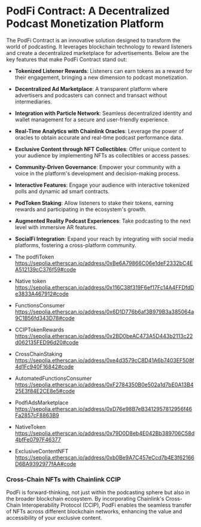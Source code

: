 # PodFi Contract: A Decentralized Podcast Monetization Platform

The PodFi Contract is an innovative solution designed to transform the world of podcasting. It leverages blockchain technology to reward listeners and create a decentralized marketplace for advertisements. Below are the key features that make PodFi Contract stand out:

- **Tokenized Listener Rewards**: Listeners can earn tokens as a reward for their engagement, bringing a new dimension to podcast monetization.
- **Decentralized Ad Marketplace**: A transparent platform where advertisers and podcasters can connect and transact without intermediaries.
- **Integration with Particle Network**: Seamless decentralized identity and wallet management for a secure and user-friendly experience.
- **Real-Time Analytics with Chainlink Oracles**: Leverage the power of oracles to obtain accurate and real-time podcast performance data.
- **Exclusive Content through NFT Collectibles**: Offer unique content to your audience by implementing NFTs as collectibles or access passes.
- **Community-Driven Governance**: Empower your community with a voice in the platform's development and decision-making process.
- **Interactive Features**: Engage your audience with interactive tokenized polls and dynamic ad smart contracts.
- **PodToken Staking**: Allow listeners to stake their tokens, earning rewards and participating in the ecosystem's growth.
- **Augmented Reality Podcast Experiences**: Take podcasting to the next level with immersive AR features.
- **SocialFi Integration**: Expand your reach by integrating with social media platforms, fostering a cross-platform community.

- The podfiToken
https://sepolia.etherscan.io/address/0xBe6A79866C06e1deF2332bC4EA512139cC376f59#code

- Native token
https://sepolia.etherscan.io/address/0x116C38f319F6ef17Fc14A4FFDfdDe3833A467912#code

- FunctionsConsumer
https://sepolia.etherscan.io/address/0x6D1D776b6af3B979B3a385064a9C1B56fd343D78#code

- CCIPTokenRewards
https://sepolia.etherscan.io/address/0x2BD0beAC473A5D443b2113c22d062135FED96d20#code

- CrossChainStaking
https://sepolia.etherscan.io/address/0xe4d3579cC8D41A6b7403EF508f4d1Fc940F16842#code

- AutomatedFunctionsConsumer
https://sepolia.etherscan.io/address/0xF2784350B0e502a1d7bE0A13B425E3f84E2CE8e5#code

- PodfiAdsMarketplace 
https://sepolia.etherscan.io/address/0xD76e98B7eB3412957812956f46Fa2857cF8863B9

- NativeToken
https://sepolia.etherscan.io/address/0x79D0D8eb4E042Bb389706C58d4bfFe0797F46377

- ExclusiveContentNFT
https://sepolia.etherscan.io/address/0xb0Be9A7C457eCcd7b4E3f62166D6BA9392977fAA#code

### Cross-Chain NFTs with Chainlink CCIP

PodFi is forward-thinking, not just within the podcasting sphere but also in the broader blockchain ecosystem. By incorporating Chainlink's Cross-Chain Interoperability Protocol (CCIP), PodFi enables the seamless transfer of NFTs across different blockchain networks, enhancing the value and accessibility of your exclusive content.

